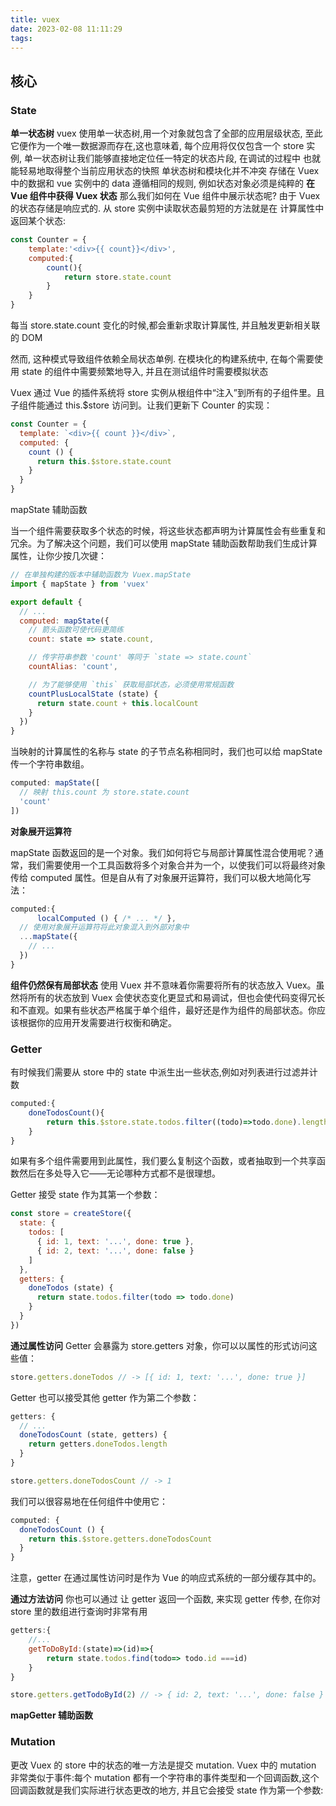 ```yaml
---
title: vuex
date: 2023-02-08 11:11:29
tags:
---
```


## 核心

### State
**单一状态树** 
vuex 使用单一状态树,用一个对象就包含了全部的应用层级状态, 至此它便作为一个唯一数据源而存在,这也意味着, 每个应用将仅仅包含一个 store 实例, 单一状态树让我们能够直接地定位任一特定的状态片段, 在调试的过程中 也就能轻易地取得整个当前应用状态的快照
单状态树和模块化并不冲突
存储在 Vuex 中的数据和 vue 实例中的 data 遵循相同的规则, 例如状态对象必须是纯粹的
**在 Vue 组件中获得 Vuex 状态**
那么我们如何在 Vue 组件中展示状态呢? 由于 Vuex 的状态存储是响应式的. 从 store 实例中读取状态最剪短的方法就是在 计算属性中返回某个状态:
```js
const Counter = {
    template:'<div>{{ count}}</div>',
    computed:{
        count(){
            return store.state.count
        }
    }
}
```
每当 store.state.count 变化的时候,都会重新求取计算属性, 并且触发更新相关联的 DOM

然而, 这种模式导致组件依赖全局状态单例. 在模块化的构建系统中, 在每个需要使用 state 的组件中需要频繁地导入, 并且在测试组件时需要模拟状态

Vuex 通过 Vue 的插件系统将 store 实例从根组件中“注入”到所有的子组件里。且子组件能通过 this.$store 访问到。让我们更新下 Counter 的实现：

```js
const Counter = {
  template: `<div>{{ count }}</div>`,
  computed: {
    count () {
      return this.$store.state.count
    }
  }
}
```
mapState 辅助函数

当一个组件需要获取多个状态的时候，将这些状态都声明为计算属性会有些重复和冗余。为了解决这个问题，我们可以使用 mapState 辅助函数帮助我们生成计算属性，让你少按几次键：

```js
// 在单独构建的版本中辅助函数为 Vuex.mapState
import { mapState } from 'vuex'

export default {
  // ...
  computed: mapState({
    // 箭头函数可使代码更简练
    count: state => state.count,

    // 传字符串参数 'count' 等同于 `state => state.count`
    countAlias: 'count',

    // 为了能够使用 `this` 获取局部状态，必须使用常规函数
    countPlusLocalState (state) {
      return state.count + this.localCount
    }
  })
}
```

当映射的计算属性的名称与 state 的子节点名称相同时，我们也可以给 mapState 传一个字符串数组。


```js
computed: mapState([
  // 映射 this.count 为 store.state.count
  'count'
])
```

**对象展开运算符**

mapState 函数返回的是一个对象。我们如何将它与局部计算属性混合使用呢？通常，我们需要使用一个工具函数将多个对象合并为一个，以使我们可以将最终对象传给 computed 属性。但是自从有了对象展开运算符，我们可以极大地简化写法：


```js
computed:{
      localComputed () { /* ... */ },
  // 使用对象展开运算符将此对象混入到外部对象中
  ...mapState({
    // ...
  })
}
```
**组件仍然保有局部状态**
使用 Vuex 并不意味着你需要将所有的状态放入 Vuex。虽然将所有的状态放到 Vuex 会使状态变化更显式和易调试，但也会使代码变得冗长和不直观。如果有些状态严格属于单个组件，最好还是作为组件的局部状态。你应该根据你的应用开发需要进行权衡和确定。


### Getter 

有时候我们需要从 store 中的 state 中派生出一些状态,例如对列表进行过滤并计数

```js
computed:{
    doneTodosCount(){
        return this.$store.state.todos.filter((todo)=>todo.done).length
    }
}
```
如果有多个组件需要用到此属性，我们要么复制这个函数，或者抽取到一个共享函数然后在多处导入它——无论哪种方式都不是很理想。

Getter 接受 state 作为其第一个参数：

```js
const store = createStore({
  state: {
    todos: [
      { id: 1, text: '...', done: true },
      { id: 2, text: '...', done: false }
    ]
  },
  getters: {
    doneTodos (state) {
      return state.todos.filter(todo => todo.done)
    }
  }
})
```

**通过属性访问**
Getter 会暴露为 store.getters 对象，你可以以属性的形式访问这些值：
```js
store.getters.doneTodos // -> [{ id: 1, text: '...', done: true }]
```
Getter 也可以接受其他 getter 作为第二个参数：

```js
getters: {
  // ...
  doneTodosCount (state, getters) {
    return getters.doneTodos.length
  }
}
```

```js
store.getters.doneTodosCount // -> 1

```
我们可以很容易地在任何组件中使用它：

```js
computed: {
  doneTodosCount () {
    return this.$store.getters.doneTodosCount
  }
}
```
注意，getter 在通过属性访问时是作为 Vue 的响应式系统的一部分缓存其中的。

**通过方法访问**
你也可以通过 让 getter 返回一个函数, 来实现 getter 传参, 在你对 store 里的数组进行查询时非常有用
```js
getters:{
    //...
    getToDoById:(state)=>(id)=>{
        return state.todos.find(todo=> todo.id ===id)
    }
}
```
```js
store.getters.getTodoById(2) // -> { id: 2, text: '...', done: false }
```

**mapGetter 辅助函数**
### Mutation

更改 Vuex 的 store 中的状态的唯一方法是提交 mutation. Vuex 中的 mutation 非常类似于事件:每个 mutation 都有一个字符串的事件类型和一个回调函数,这个回调函数就是我们实际进行状态更改的地方, 并且它会接受 state 作为第一个参数:



